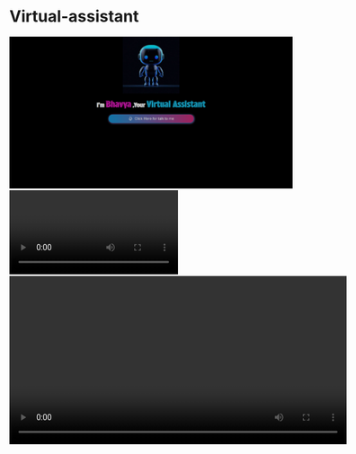 # Virtual-assistant

![Homepage Image](images/Home.png)
![Homepage Video](images/video.mp4)
<video width="600" controls>
  <source src="images/video.mp4" type="video/mp4">
  Your browser does not support the video tag.
</video>
